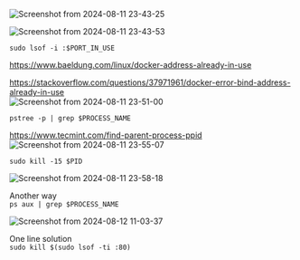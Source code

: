 ![Screenshot from 2024-08-11 23-43-25](https://github.com/user-attachments/assets/603b7671-3b14-414c-b927-50e36284b52f)

![Screenshot from 2024-08-11 23-43-53](https://github.com/user-attachments/assets/ea51f96e-ada3-4416-a99d-67f6e23c65cd)

`sudo lsof -i :$PORT_IN_USE`

https://www.baeldung.com/linux/docker-address-already-in-use

https://stackoverflow.com/questions/37971961/docker-error-bind-address-already-in-use \
![Screenshot from 2024-08-11 23-51-00](https://github.com/user-attachments/assets/bb807361-19b0-4394-b69c-1528758b3d08)

`pstree -p | grep $PROCESS_NAME`

https://www.tecmint.com/find-parent-process-ppid \
![Screenshot from 2024-08-11 23-55-07](https://github.com/user-attachments/assets/f31a3e94-baa0-4244-b3da-bdac28ecdc46)

`sudo kill -15 $PID`

![Screenshot from 2024-08-11 23-58-18](https://github.com/user-attachments/assets/5d8c850f-d8fc-4b14-b7b9-51da2c564037)

Another way \
`ps aux | grep $PROCESS_NAME`

![Screenshot from 2024-08-12 11-03-37](https://github.com/user-attachments/assets/a7c13d5a-0277-4bdb-a50e-23f2d2efd634)

One line solution \
`sudo kill $(sudo lsof -ti :80)`
